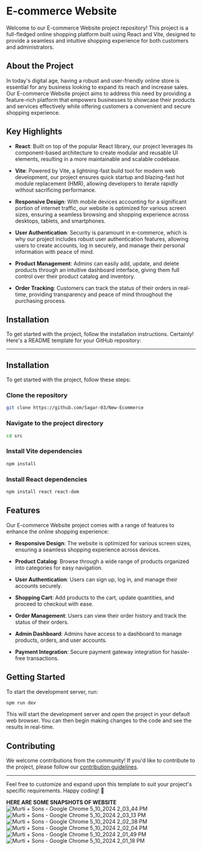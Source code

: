 # E-commerce Website

Welcome to our E-commerce Website project repository! This project is a full-fledged online shopping platform built using React and Vite, designed to provide a seamless and intuitive shopping experience for both customers and administrators.

## About the Project

In today's digital age, having a robust and user-friendly online store is essential for any business looking to expand its reach and increase sales. Our E-commerce Website project aims to address this need by providing a feature-rich platform that empowers businesses to showcase their products and services effectively while offering customers a convenient and secure shopping experience.

## Key Highlights

- **React**: Built on top of the popular React library, our project leverages its component-based architecture to create modular and reusable UI elements, resulting in a more maintainable and scalable codebase.

- **Vite**: Powered by Vite, a lightning-fast build tool for modern web development, our project ensures quick startup and blazing-fast hot module replacement (HMR), allowing developers to iterate rapidly without sacrificing performance.

- **Responsive Design**: With mobile devices accounting for a significant portion of internet traffic, our website is optimized for various screen sizes, ensuring a seamless browsing and shopping experience across desktops, tablets, and smartphones.

- **User Authentication**: Security is paramount in e-commerce, which is why our project includes robust user authentication features, allowing users to create accounts, log in securely, and manage their personal information with peace of mind.

- **Product Management**: Admins can easily add, update, and delete products through an intuitive dashboard interface, giving them full control over their product catalog and inventory.

- **Order Tracking**: Customers can track the status of their orders in real-time, providing transparency and peace of mind throughout the purchasing process.

## Installation

To get started with the project, follow the installation instructions.
Certainly! Here's a README template for your GitHub repository:

---

## Installation

To get started with the project, follow these steps:

### Clone the repository

```bash
git clone https://github.com/Sagar-03/New-Ecommerce
```

### Navigate to the project directory

```bash
cd src
```

### Install Vite dependencies

```bash
npm install
```

### Install React dependencies

```bash
npm install react react-dom
```

## Features

Our E-commerce Website project comes with a range of features to enhance the online shopping experience:

- **Responsive Design**: The website is optimized for various screen sizes, ensuring a seamless shopping experience across devices.
  
- **Product Catalog**: Browse through a wide range of products organized into categories for easy navigation.

- **User Authentication**: Users can sign up, log in, and manage their accounts securely.

- **Shopping Cart**: Add products to the cart, update quantities, and proceed to checkout with ease.

- **Order Management**: Users can view their order history and track the status of their orders.

- **Admin Dashboard**: Admins have access to a dashboard to manage products, orders, and user accounts.

- **Payment Integration**: Secure payment gateway integration for hassle-free transactions.

## Getting Started

To start the development server, run:

```bash
npm run dev
```

This will start the development server and open the project in your default web browser. You can then begin making changes to the code and see the results in real-time.

## Contributing

We welcome contributions from the community! If you'd like to contribute to the project, please follow our [contribution guidelines](CONTRIBUTING.md).

---

Feel free to customize and expand upon this template to suit your project's specific requirements. Happy coding! 🚀

**HERE ARE SOME SNAPSHOTS OF WEBSITE**
![Murti + Sons - Google Chrome 5_10_2024 2_03_44 PM](https://github.com/Sagar-03/New-Ecommerce/assets/146898741/34e69159-38cb-46a7-8dc8-ed0b152f5837)
![Murti + Sons - Google Chrome 5_10_2024 2_03_13 PM](https://github.com/Sagar-03/New-Ecommerce/assets/146898741/515a1178-04b6-4812-ae93-06068c09af0a)
![Murti + Sons - Google Chrome 5_10_2024 2_02_38 PM](https://github.com/Sagar-03/New-Ecommerce/assets/146898741/3c8e9c50-21cb-4ad8-993b-0771ac8558ef)
![Murti + Sons - Google Chrome 5_10_2024 2_02_04 PM](https://github.com/Sagar-03/New-Ecommerce/assets/146898741/14208ab8-e20e-44ea-916e-f725537c3495)
![Murti + Sons - Google Chrome 5_10_2024 2_01_49 PM](https://github.com/Sagar-03/New-Ecommerce/assets/146898741/ee51779b-a057-4b8c-9322-e1b4dec58fd5)
![Murti + Sons - Google Chrome 5_10_2024 2_01_18 PM](https://github.com/Sagar-03/New-Ecommerce/assets/146898741/d052e9b8-cc47-4847-b4d6-50ddffc91c48)

